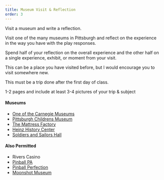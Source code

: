 ```yaml
---
title: Museum Visit & Reflection
order: 3
---
```


Visit a museum and write a reflection.

Visit one of the many museums in Pittsburgh and reflect on the experience in the way you have with the play responses.

Spend half of your reflection on the overall experience and the other half on a single experience, exhibit, or moment from your visit.

This can be a place you have visited before, but I would encourage you to visit somewhere new.

This must be a trip done after the first day of class.

1-2 pages and include at least 3-4 pictures of your trip & subject

#### Museums
- [One of the Carnegie Museums](https://carnegiemuseums.org/)
- [Pittsburgh Childrens Museum](https://pittsburghkids.org/)
- [The Mattress Factory](https://mattress.org/)
- [Heinz History Center](https://www.heinzhistorycenter.org/)
- [Soldiers and Sailors Hall](https://www.soldiersandsailorshall.org/)

#### Also Permitted
- Rivers Casino
- [Pinball PA](https://www.pinballpa.com/)
- [Pinball Perfection](http://www.pinballperfection.com/)
- [Moonshot Museum](https://moonshotmuseum.org/the-museum/)
